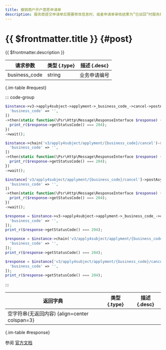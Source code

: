 ```yaml
---
title: 撤销商户开户意愿申请单
description: 服务商提交申请单后需要修改信息时，或者申请单审核结果为”已驳回“时服务商要修改申请材料时，均需要先调用撤销申请单接口。
---
```


# {{ $frontmatter.title }} {#post}

{{ $frontmatter.description }}

| 请求参数 | 类型 {.type} | 描述 {.desc}
| --- | --- | ---
| business_code | string | 业务申请编号

{.im-table #request}

::: code-group

```php [异步纯链式]
$instance->v3->apply4subject->applyment->_business_code_->cancel->postAsync([
  'business_code' => '',
])
->then(static function(\Psr\Http\Message\ResponseInterface $response) {
  print_r($response->getStatusCode() === 204);
})
->wait();
```

```php [异步声明式]
$instance->chain('v3/apply4subject/applyment/{business_code}/cancel')->postAsync([
  'business_code' => '',
])
->then(static function(\Psr\Http\Message\ResponseInterface $response) {
  print_r($response->getStatusCode() === 204);
})
->wait();
```

```php [异步属性式]
$instance['v3/apply4subject/applyment/{business_code}/cancel']->postAsync([
  'business_code' => '',
])
->then(static function(\Psr\Http\Message\ResponseInterface $response) {
  print_r($response->getStatusCode() === 204);
})
->wait();
```

```php [同步纯链式]
$response = $instance->v3->apply4subject->applyment->_business_code_->cancel->post([
  'business_code' => '',
]);
print_r($response->getStatusCode() === 204);
```

```php [同步声明式]
$response = $instance->chain('v3/apply4subject/applyment/{business_code}/cancel')->post([
  'business_code' => '',
]);
print_r($response->getStatusCode() === 204);
```

```php [同步属性式]
$response = $instance['v3/apply4subject/applyment/{business_code}/cancel']->post([
  'business_code' => '',
]);
print_r($response->getStatusCode() === 204);
```

:::

| 返回字典 | 类型 {.type} | 描述 {.desc}
| --- | --- | ---
| 空字符串(无返回内容) {align=center colspan=3}

{.im-table #response}

参阅 [官方文档](https://pay.weixin.qq.com/wiki/doc/apiv3/wxpay/applysubject/chapter5_2.shtml)
